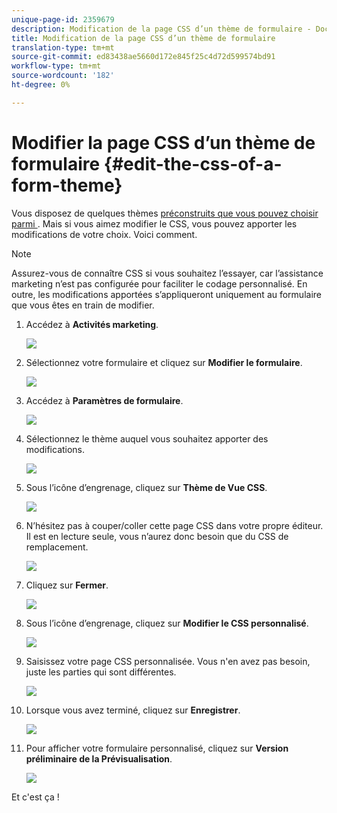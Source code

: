 ```yaml
---
unique-page-id: 2359679
description: Modification de la page CSS d’un thème de formulaire - Documents marketing - Documentation du produit
title: Modification de la page CSS d’un thème de formulaire
translation-type: tm+mt
source-git-commit: ed83438ae5660d172e845f25c4d72d599574bd91
workflow-type: tm+mt
source-wordcount: '182'
ht-degree: 0%

---
```



# Modifier la page CSS d’un thème de formulaire {#edit-the-css-of-a-form-theme}

Vous disposez de quelques thèmes [préconstruits que vous pouvez choisir parmi ](/help/marketo/product-docs/demand-generation/forms/creating-a-form/select-a-form-theme.md). Mais si vous aimez modifier le CSS, vous pouvez apporter les modifications de votre choix. Voici comment.

>[!NOTE]
>
>Assurez-vous de connaître CSS si vous souhaitez l’essayer, car l’assistance marketing n’est pas configurée pour faciliter le codage personnalisé. En outre, les modifications apportées s’appliqueront uniquement au formulaire que vous êtes en train de modifier.

1. Accédez à **Activités marketing**.

   ![](assets/login-marketing-activities-5.png)

1. Sélectionnez votre formulaire et cliquez sur **Modifier le formulaire**.

   ![](assets/image2014-9-15-14-3a37-3a7.png)

1. Accédez à **Paramètres de formulaire**.

   ![](assets/image2014-9-15-14-3a37-3a42.png)

1. Sélectionnez le thème auquel vous souhaitez apporter des modifications.

   ![](assets/image2014-9-15-14-3a37-3a54.png)

1. Sous l’icône d’engrenage, cliquez sur **Thème de Vue CSS**.

   ![](assets/image2014-9-15-14-3a38-3a18.png)

1. N’hésitez pas à couper/coller cette page CSS dans votre propre éditeur. Il est en lecture seule, vous n’aurez donc besoin que du CSS de remplacement.

   ![](assets/image2014-9-15-14-3a38-3a29.png)

1. Cliquez sur **Fermer**.

   ![](assets/image2014-9-15-14-3a38-3a46.png)

1. Sous l’icône d’engrenage, cliquez sur **Modifier le CSS personnalisé**.

   ![](assets/image2014-9-15-14-3a39-3a5.png)

1. Saisissez votre page CSS personnalisée. Vous n&#39;en avez pas besoin, juste les parties qui sont différentes.

   ![](assets/image2014-9-15-14-3a39-3a21.png)

1. Lorsque vous avez terminé, cliquez sur **Enregistrer**.

   ![](assets/image2014-9-15-14-3a39-3a30.png)

1. Pour afficher votre formulaire personnalisé, cliquez sur **Version préliminaire de la Prévisualisation**.

   ![](assets/image2014-9-15-14-3a39-3a50.png)

Et c&#39;est ça !
